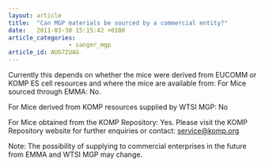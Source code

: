 ```yaml
---
layout: article
title:  "Can MGP materials be sourced by a commercial entity?"
date:   2011-03-30 15:15:42 +0100
article_categories: 
                 - sanger_mgp
article_id: AUG72UAG
---
```


Currently this depends on whether the mice were derived from EUCOMM or KOMP ES cell resources and where the mice are available from:
For Mice sourced through EMMA: No.

For Mice derived from KOMP resources supplied by WTSI MGP: No

For Mice obtained from the KOMP Repository: Yes. Please visit the KOMP Repository website for further enquiries or contact: [service@komp.org][email-komp]

Note: The possibility of supplying to commercial enterprises in the future from EMMA and WTSI MGP may change.

[email-komp]: mailto:service@komp.org
